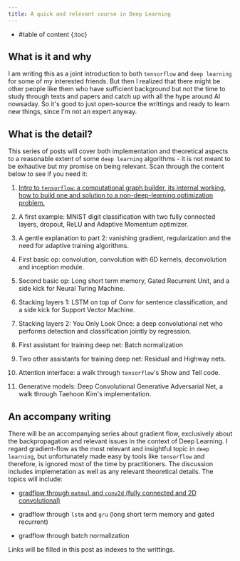 ```yaml
---
title: A quick and relevant course in Deep Learning
---
```


* #table of content
{:toc}

## What is it and why

I am writing this as a joint introduction to both `tensorflow` and `deep learning` for some of my interested friends. But then I realized that there might be other people like them who have sufficient background but not the time to study through texts and papers and catch up with all the hype around AI nowsaday. So it's good to just open-source the writtings and ready to learn new things, since I'm not an expert anyway.

## What is the detail?

This series of posts will cover both implementation and theoretical aspects to a reasonable extent of some `deep learning` algorithms - it is not meant to be exhautive but my promise on being relevant. Scan through the content below to see if you need it:

1. [Intro to `tensorflow`: a computational graph builder, its internal working, how to build one and solution to a non-deep-learning optimization problem.](https://thtrieu.github.io/notes/intro-to-tensorflow-and-its-first-problem)

2. A first example: MNIST digit classification with two fully connected layers, dropout, ReLU and Adaptive Momentum optimizer.

3. A gentle explanation to part 2: vanishing gradient, regularization and the need for adaptive training algorithms.

4. First basic op: convolution, convolution with 6D kernels, deconvolution and inception module.

5. Second basic op: Long short term memory, Gated Recurrent Unit, and a side kick for Neural Turing Machine.

6. Stacking layers 1: LSTM on top of Conv for sentence classification, and a side kick for Support Vector Machine.

7. Stacking layers 2: You Only Look Once: a deep convolutional net who performs detection and classification jointly by regression.

8. First assistant for training deep net: Batch normalization

9. Two other assistants for training deep net: Residual and Highway nets.

10. Attention interface: a walk through `tensorflow`'s Show and Tell code.

11. Generative models: Deep Convolutional Generative Adversarial Net, a walk through Taehoon Kim's implementation. 

## An accompany writing

There will be an accompanying series about gradient flow, exclusively about the backpropagation and relevant issues in the context of Deep Learning. I regard gradient-flow as the most relevant and insightful topic in `deep learning`, but unfortunately made easy by tools like `tensorflow` and therefore, is ignored most of the time by practitioners. The discussion includes implemetation as well as any relevant theoretical details. The topics will include:

- [gradflow through `matmul` and `conv2d` (fully connected and 2D convolutional)](https://thtrieu.github.io/notes/gradflow-debut-golden-rule-matmul-and-conv2d)

- gradflow through `lstm` and `gru` (long short term memory and gated recurrent)

- gradflow through batch normalization

Links will be filled in this post as indexes to the writtings. 
